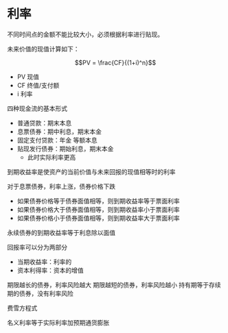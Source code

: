 # 利率


不同时间点的金额不能比较大小，必须根据利率进行贴现。

未来价值的现值计算如下：

$$PV = \frac{CF}{(1+i)^n}$$

* PV 现值
* CF 终值/支付额
* i 利率


四种现金流的基本形式

* 普通贷款：期末本息
* 息票债券：期中利息，期末本金
* 固定支付贷款：年金 等额本息
* 贴现发行债券：期始利息，期末本金
    * 此时实际利率更高


到期收益率是使资产的当前价值与未来回报的现值相等时的利率

对于息票债券，利率上涨，债券价格下跌

* 如果债券价格等于债券面值相等，则到期收益率等于票面利率
* 如果债券价格大于债券面值相等，则到期收益率小于票面利率
* 如果债券价格小于债券面值相等，则到期收益率大于票面利率



永续债券的到期收益率等于利息除以面值

回报率可以分为两部分

* 当期收益率：利率的
* 资本利得率：资本的增值

期限越长的债券，利率风险越大
期限越短的债券，利率风险越小
持有期等于存续期的债券，没有利率风险

费雪方程式

名义利率等于实际利率加预期通货膨胀



